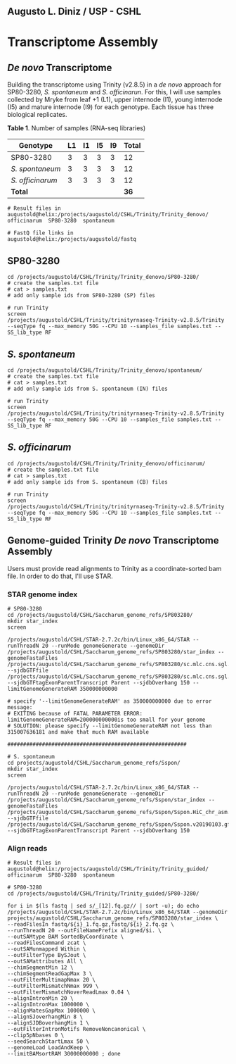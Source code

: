 ## Augusto L. Diniz / USP - CSHL

# Transcriptome Assembly

## *De novo* Transcriptome

Building the transcriptome using Trinity (v2.8.5) in a *de novo* approach for SP80-3280, *S. spontaneum* and *S. officinarun*. For this, I will use samples collected by Mryke from leaf +1 (L1), upper internode (I1), young internode (I5) and mature internode (I9) for each genotype. Each tissue has three biological replicates. 

**Table 1**. Number of samples (RNA-seq libraries)

| Genotype         | L1 | I1 | I5 | I9 |  Total |
|------------------|----|----|----|----|--------|
| SP80-3280        | 3  | 3  | 3  | 3  |  12    |
| *S. spontaneum*  | 3  | 3  | 3  | 3  |  12    |
| *S. officinarum* | 3  | 3  | 3  | 3  |  12    |
| **Total**        |    |    |    |    |**36**  |

```
# Result files in
augustold@helix:/projects/augustold/CSHL/Trinity/Trinity_denovo/
officinarum  SP80-3280  spontaneum

# FastQ file links in
augustold@helix:/projects/augustold/fastq
```

## SP80-3280

```
cd /projects/augustold/CSHL/Trinity/Trinity_denovo/SP80-3280/
# create the samples.txt file
# cat > samples.txt
# add only sample ids from SP80-3280 (SP) files

# run Trinity
screen
/projects/augustold/CSHL/Trinity/trinityrnaseq-Trinity-v2.8.5/Trinity --seqType fq --max_memory 50G --CPU 10 --samples_file samples.txt --SS_lib_type RF 
```

## *S. spontaneum*

```
cd /projects/augustold/CSHL/Trinity/Trinity_denovo/spontaneum/
# create the samples.txt file
# cat > samples.txt
# add only sample ids from S. spontaneum (IN) files

# run Trinity
screen
/projects/augustold/CSHL/Trinity/trinityrnaseq-Trinity-v2.8.5/Trinity --seqType fq --max_memory 50G --CPU 10 --samples_file samples.txt --SS_lib_type RF 
```

## *S. officinarum*

```
cd /projects/augustold/CSHL/Trinity/Trinity_denovo/officinarum/
# create the samples.txt file
# cat > samples.txt
# add only sample ids from S. spontaneum (CB) files

# run Trinity
screen
/projects/augustold/CSHL/Trinity/trinityrnaseq-Trinity-v2.8.5/Trinity --seqType fq --max_memory 50G --CPU 10 --samples_file samples.txt --SS_lib_type RF 
```

## Genome-guided Trinity *De novo* Transcriptome Assembly

Users must provide read alignments to Trinity as a coordinate-sorted bam file. In order to do that, I'll use STAR.

### STAR genome index
```
# SP80-3280
cd /projects/augustold/CSHL/Saccharum_genome_refs/SP803280/
mkdir star_index
screen

/projects/augustold/CSHL/STAR-2.7.2c/bin/Linux_x86_64/STAR --runThreadN 20 --runMode genomeGenerate --genomeDir /projects/augustold/CSHL/Saccharum_genome_refs/SP803280/star_index --genomeFastaFiles /projects/augustold/CSHL/Saccharum_genome_refs/SP803280/sc.mlc.cns.sgl.utg.scga7.importdb.fa --sjdbGTFfile /projects/augustold/CSHL/Saccharum_genome_refs/SP803280/sc.mlc.cns.sgl.utg_scga7.sort.gff3 --sjdbGTFtagExonParentTranscript Parent --sjdbOverhang 150 --limitGenomeGenerateRAM 350000000000

# specify '--limitGenomeGenerateRAM' as 350000000000 due to error message:
# EXITING because of FATAL PARAMETER ERROR: limitGenomeGenerateRAM=200000000000is too small for your genome
# SOLUTION: please specify --limitGenomeGenerateRAM not less than 315007636181 and make that much RAM available

#########################################################

# S. spontaneum
cd projects/augustold/CSHL/Saccharum_genome_refs/Sspon/
mkdir star_index
screen

/projects/augustold/CSHL/STAR-2.7.2c/bin/Linux_x86_64/STAR --runThreadN 20 --runMode genomeGenerate --genomeDir /projects/augustold/CSHL/Saccharum_genome_refs/Sspon/star_index --genomeFastaFiles /projects/augustold/CSHL/Saccharum_genome_refs/Sspon/Sspon.HiC_chr_asm.fasta --sjdbGTFfile /projects/augustold/CSHL/Saccharum_genome_refs/Sspon/Sspon.v20190103.gff3 --sjdbGTFtagExonParentTranscript Parent --sjdbOverhang 150
```

### Align reads

```
# Result files in
augustold@helix:/projects/augustold/CSHL/Trinity/Trinity_guided/
officinarum  SP80-3280  spontaneum
```

```
# SP80-3280
cd /projects/augustold/CSHL/Trinity/Trinity_guided/SP80-3280/

for i in $(ls fastq | sed s/_[12].fq.gz// | sort -u); do echo /projects/augustold/CSHL/STAR-2.7.2c/bin/Linux_x86_64/STAR --genomeDir projects/augustold/CSHL/Saccharum_genome_refs/SP803280/star_index \
--readFilesIn fastq/${i}_1.fq.gz,fastq/${i}_2.fq.gz \
--runThreadN 20 --outFileNamePrefix aligned/$i. \
--outSAMtype BAM SortedByCoordinate \
--readFilesCommand zcat \
--outSAMunmapped Within \
--outFilterType BySJout \
--outSAMattributes All \
--chimSegmentMin 12 \
--chimSegmentReadGapMax 3 \
--outFilterMultimapNmax 20 \
--outFilterMismatchNmax 999 \
--outFilterMismatchNoverReadLmax 0.04 \
--alignIntronMin 20 \
--alignIntronMax 1000000 \
--alignMatesGapMax 1000000 \
--alignSJoverhangMin 8 \
--alignSJDBoverhangMin 1 \
--outFilterIntronMotifs RemoveNoncanonical \
--clip5pNbases 0 \
--seedSearchStartLmax 50 \
--genomeLoad LoadAndKeep \
--limitBAMsortRAM 30000000000 ; done
```
